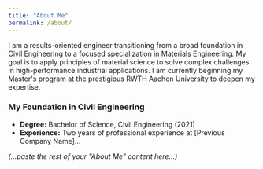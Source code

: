 ```yaml
---
title: "About Me"
permalink: /about/
---
```


I am a results-oriented engineer transitioning from a broad foundation in Civil Engineering to a focused specialization in Materials Engineering. My goal is to apply principles of material science to solve complex challenges in high-performance industrial applications. I am currently beginning my Master's program at the prestigious RWTH Aachen University to deepen my expertise.

### My Foundation in Civil Engineering
*   **Degree:** Bachelor of Science, Civil Engineering (2021)
*   **Experience:** Two years of professional experience at [Previous Company Name]...

*(...paste the rest of your "About Me" content here...)*
